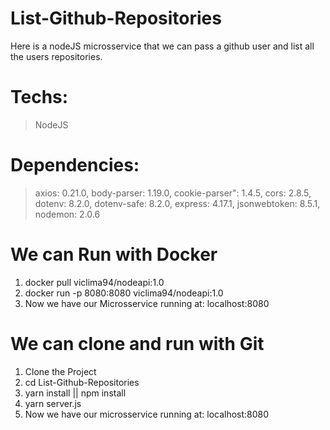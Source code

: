# List-Github-Repositories
Here is a nodeJS microsservice that we can pass a github user and list all the users repositories.

# Techs:
  > NodeJS
  
# Dependencies:
  > axios: 0.21.0,
  > body-parser: 1.19.0,
  > cookie-parser": 1.4.5,
  > cors: 2.8.5,
  > dotenv: 8.2.0,
  > dotenv-safe: 8.2.0,
  > express: 4.17.1,
  > jsonwebtoken: 8.5.1,
  > nodemon: 2.0.6
  
# We can Run with Docker 
 1. docker pull viclima94/nodeapi:1.0
 2. docker run -p 8080:8080 viclima94/nodeapi:1.0
 3. Now we have our Microsservice running at: localhost:8080

# We can clone and run with Git
 1. Clone the Project
 2. cd List-Github-Repositories
 3. yarn install || npm install
 4. yarn server.js
 5. Now we have our microsservice running at: localhost:8080
